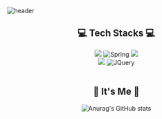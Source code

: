 ![header](https://capsule-render.vercel.app/api?type=waving&color=auto&height=300&section=header&text=welcome&fontSize=90&animation=fadeIn&fontAlignY=38&desc=KimMinSu's%20GitHub%20Profile&descAlignY=51&descAlign=62) 

<div align="center">
  
## 💻 Tech Stacks 💻
<img src="https://img.shields.io/badge/java-FF6550?style=for-the-badge&logo=java&logoColor=white">  <img alt="Spring" src ="https://img.shields.io/badge/Spring-6DB33F.svg?&style=for-the-badge&logo=Spring&logoColor=white"/>  <img src="https://img.shields.io/badge/javascript-F7DF1E?style=for-the-badge&logo=javascript&logoColor=black"> <br/> <img src="https://img.shields.io/badge/css-1572B6?style=for-the-badge&logo=css3&logoColor=white"> <img alt="JQuery" src ="https://img.shields.io/badge/JQuery-137CBD?&style=for-the-badge&logo=JQuery&logoColor=white"/>  
<br/>


## 🌹 It's Me 🌹
![Anurag's GitHub stats](https://github-readme-stats.vercel.app/api?username=bingsoo95&theme=flag-india&show_icons=true)



